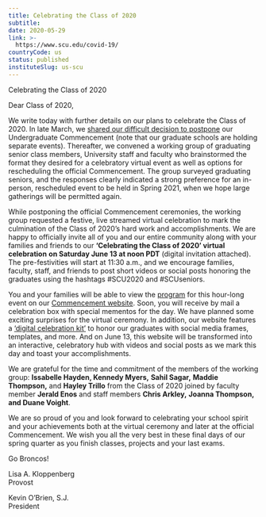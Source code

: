 ```yaml
---
title: Celebrating the Class of 2020
subtitle: 
date: 2020-05-29
link: >-
  https://www.scu.edu/covid-19/
countryCode: us
status: published
instituteSlug: us-scu
---
```

Celebrating the Class of 2020

 

Dear Class of 2020,

We write today with further details on our plans to celebrate the Class of 2020. In late March, we [shared our difficult decision to postpone](https://www.scu.edu/kob/commencement-2020/) our Undergraduate Commencement (note that our graduate schools are holding separate events). Thereafter, we convened a working group of graduating senior class members, University staff and faculty who brainstormed the format they desired for a celebratory virtual event as well as options for rescheduling the official Commencement. The group surveyed graduating seniors, and the responses clearly indicated a strong preference for an in-person, rescheduled event to be held in Spring 2021, when we hope large gatherings will be permitted again. 

While postponing the official Commencement ceremonies, the working group requested a festive, live streamed virtual celebration to mark the culmination of the Class of 2020’s hard work and accomplishments. We are happy to officially invite all of you and our entire community along with your families and friends to our **‘Celebrating the Class of 2020’ virtual celebration** **on Saturday June 13 at noon PDT** (digital invitation attached). The pre-festivities will start at 11:30 a.m., and we encourage families, faculty, staff, and friends to post short videos or social posts honoring the graduates using the hashtags #SCU2020 and #SCUseniors.  

You and your families will be able to view the [program](https://www.scu.edu/media/offices/commencement/documents/Celebrating_the_Class_of_2020-1.pdf) for this hour-long event on our [Commencement website](http://scu.edu/commencement). Soon, you will receive by mail a celebration box with special mementos for the day. We have planned some exciting surprises for the virtual ceremony. In addition, our website features a [‘digital celebration kit](https://www.scu.edu/commencement/celebration-kit/)[’](https://www.scu.edu/commencement/celebration-kit/) to honor our graduates with social media frames, templates, and more. And on June 13, this website will be transformed into an interactive, celebratory hub with videos and social posts as we mark this day and toast your accomplishments. 

We are grateful for the time and commitment of the members of the working group:  **Issabelle Hayden, Kennedy Myers,** **Sahil Sagar,** **Maddie Thompson,** and **Hayley Trillo** from the Class of 2020 joined by faculty member **Jerald Enos** and staff members **Chris Arkley,** **Joanna Thompson, and Duane Voight**.

We are so proud of you and look forward to celebrating your school spirit and your achievements both at the virtual ceremony and later at the official Commencement. We wish you all the very best in these final days of our spring quarter as you finish classes, projects and your last exams.

Go Broncos!

Lisa A. Kloppenberg  
Provost

Kevin O’Brien, S.J.  
President
